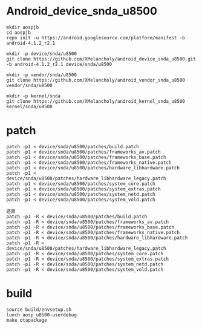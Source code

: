 # Android_device_snda_u8500

	mkdir aospjb
	cd aospjb
	repo init -u https://android.googlesource.com/platform/manifest -b android-4.1.2_r2.1

	mkdir -p device/snda/u8500
	git clone https://github.com/XMelancholy/android_device_snda_u8500.git -b android-4.1.2_r2.1 device/snda/u8500

	mkdir -p vendor/snda/u8500
	git clone https://github.com/XMelancholy/android_vendor_snda_u8500 vendor/snda/u8500

	mkdir -p kernel/snda
	git clone https://github.com/XMelancholy/android_kernel_snda_u8500 kernel/snda/u8500

# patch

	patch -p1 < device/snda/u8500/patches/build.patch
	patch -p1 < device/snda/u8500/patches/frameworks_av.patch
	patch -p1 < device/snda/u8500/patches/frameworks_base.patch
	patch -p1 < device/snda/u8500/patches/frameworks_native.patch
	patch -p1 < device/snda/u8500/patches/hardware_libhardware.patch
	patch -p1 < device/snda/u8500/patches/hardware_libhardware_legacy.patch
	patch -p1 < device/snda/u8500/patches/system_core.patch
	patch -p1 < device/snda/u8500/patches/system_extras.patch
	patch -p1 < device/snda/u8500/patches/system_netd.patch
	patch -p1 < device/snda/u8500/patches/system_vold.patch
	
    还原
	patch -p1 -R < device/snda/u8500/patches/build.patch
	patch -p1 -R < device/snda/u8500/patches/frameworks_av.patch
	patch -p1 -R < device/snda/u8500/patches/frameworks_base.patch
	patch -p1 -R < device/snda/u8500/patches/frameworks_native.patch
	patch -p1 -R < device/snda/u8500/patches/hardware_libhardware.patch
	patch -p1 -R < device/snda/u8500/patches/hardware_libhardware_legacy.patch
	patch -p1 -R < device/snda/u8500/patches/system_core.patch
	patch -p1 -R < device/snda/u8500/patches/system_extras.patch
	patch -p1 -R < device/snda/u8500/patches/system_netd.patch
	patch -p1 -R < device/snda/u8500/patches/system_vold.patch
		
# build

	source build/envsetup.sh
	lunch aosp_u8500-userdebug
	make otapackage
